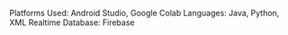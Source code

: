 Platforms Used: Android Studio, Google Colab
Languages: Java, Python, XML
Realtime Database: Firebase
